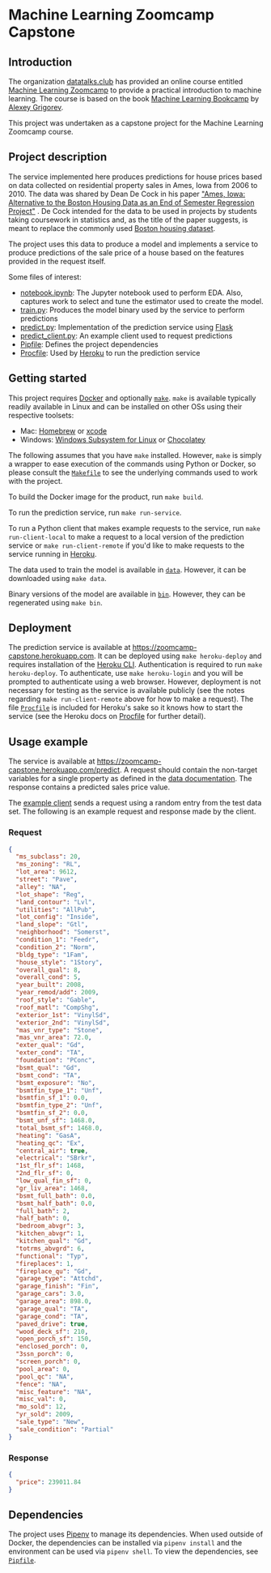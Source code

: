 # Machine Learning Zoomcamp Capstone

## Introduction

The organization [datatalks.club](https://datatalks.club) has provided an online course
entitled [Machine Learning Zoomcamp](https://datatalks.club/courses/2021-winter-ml-zoomcamp.html)
to provide a practical introduction to machine learning. The course is based on the book
[Machine Learning Bookcamp](https://www.manning.com/books/machine-learning-bookcamp) by
[Alexey Grigorev](https://alexeygrigorev.com/).

This project was undertaken as a capstone project for the Machine Learning Zoomcamp course.

## Project description

The service implemented here produces predictions for house prices based on data collected on residential property sales
in Ames, Iowa from 2006 to 2010. The data was shared by Dean De Cock in his
paper ["Ames, Iowa: Alternative to the Boston Housing Data as an End of Semester Regression Project"](http://jse.amstat.org/v19n3/decock.pdf)
. De Cock intended for the data to be used in projects by students taking coursework in statistics and, as the title of
the paper suggests, is meant to replace the commonly
used [Boston housing dataset](http://dx.doi.org/10.1016/0095-0696(78)90006-2).

The project uses this data to produce a model and implements a service to produce predictions of the sale price of a
house based on the features provided in the request itself.

Some files of interest:

- [notebook.ipynb](notebook.ipynb): The Jupyter notebook used to perform EDA. Also, captures work to select and tune the
  estimator used to create the model.
- [train.py](train.py): Produces the model binary used by the service to perform predictions
- [predict.py](predict.py): Implementation of the prediction service using [Flask](https://flask.palletsprojects.com/)
- [predict_client.py](predict_client.py): An example client used to request predictions
- [Pipfile](Pipfile): Defines the project dependencies
- [Procfile](Procfile): Used by [Heroku](https://heroku.com) to run the prediction service

## Getting started

This project requires [Docker](https://docs.docker.com/get-docker/) and
optionally [`make`](https://www.gnu.org/software/make/).
`make` is available typically readily available in Linux and can be installed on other OSs using their respective
toolsets:

- Mac: [Homebrew](https://brew.sh/) or [xcode](https://apps.apple.com/us/app/xcode/)
- Windows: [Windows Subsystem for Linux](https://docs.microsoft.com/en-us/windows/wsl/)
  or [Chocolatey](https://chocolatey.org/)

The following assumes that you have `make` installed. However, `make` is simply a wrapper to ease execution of the
commands using Python or Docker, so please consult the [`Makefile`](Makefile) to see the underlying commands used to
work with the project.

To build the Docker image for the product, run `make build`.

To run the prediction service, run `make run-service`.

To run a Python client that makes example requests to the service, run `make run-client-local` to make a request to a
local version of the prediction service or `make run-client-remote` if you'd like to make requests to the service
running in
[Heroku](https://heroku.com).

The data used to train the model is available in [`data`](data). However, it can be downloaded using `make data`.

Binary versions of the model are available in [`bin`](bin). However, they can be regenerated using `make bin`.

## Deployment

The prediction service is available at https://zoomcamp-capstone.herokuapp.com. It can be deployed using
`make heroku-deploy` and requires installation of the [Heroku CLI](https://devcenter.heroku.com/articles/heroku-cli).
Authentication is required to run `make heroku-deploy`. To authenticate, use `make heroku-login` and you will be
prompted to authenticate using a web browser. However, deployment is not necessary for testing as the service is
available publicly (see the notes regarding `make run-client-remote` above for how to make a request). The
file [`Procfile`](Procfile)
is included for Heroku's sake so it knows how to start the service (see the Heroku docs on
[Procfile](https://devcenter.heroku.com/articles/procfile) for further detail).

## Usage example

The service is available at https://zoomcamp-capstone.herokuapp.com/predict. A request should contain the non-target variables
for a single property as defined in the [data documentation](data/DataDocumentation.txt). The response contains a
predicted sales price value.

The [example client](predict_client.py) sends a request using a random entry from the test data set. The following is
an example request and response made by the client.

### Request

```json
{
  "ms_subclass": 20,
  "ms_zoning": "RL",
  "lot_area": 9612,
  "street": "Pave",
  "alley": "NA",
  "lot_shape": "Reg",
  "land_contour": "Lvl",
  "utilities": "AllPub",
  "lot_config": "Inside",
  "land_slope": "Gtl",
  "neighborhood": "Somerst",
  "condition_1": "Feedr",
  "condition_2": "Norm",
  "bldg_type": "1Fam",
  "house_style": "1Story",
  "overall_qual": 8,
  "overall_cond": 5,
  "year_built": 2008,
  "year_remod/add": 2009,
  "roof_style": "Gable",
  "roof_matl": "CompShg",
  "exterior_1st": "VinylSd",
  "exterior_2nd": "VinylSd",
  "mas_vnr_type": "Stone",
  "mas_vnr_area": 72.0,
  "exter_qual": "Gd",
  "exter_cond": "TA",
  "foundation": "PConc",
  "bsmt_qual": "Gd",
  "bsmt_cond": "TA",
  "bsmt_exposure": "No",
  "bsmtfin_type_1": "Unf",
  "bsmtfin_sf_1": 0.0,
  "bsmtfin_type_2": "Unf",
  "bsmtfin_sf_2": 0.0,
  "bsmt_unf_sf": 1468.0,
  "total_bsmt_sf": 1468.0,
  "heating": "GasA",
  "heating_qc": "Ex",
  "central_air": true,
  "electrical": "SBrkr",
  "1st_flr_sf": 1468,
  "2nd_flr_sf": 0,
  "low_qual_fin_sf": 0,
  "gr_liv_area": 1468,
  "bsmt_full_bath": 0.0,
  "bsmt_half_bath": 0.0,
  "full_bath": 2,
  "half_bath": 0,
  "bedroom_abvgr": 3,
  "kitchen_abvgr": 1,
  "kitchen_qual": "Gd",
  "totrms_abvgrd": 6,
  "functional": "Typ",
  "fireplaces": 1,
  "fireplace_qu": "Gd",
  "garage_type": "Attchd",
  "garage_finish": "Fin",
  "garage_cars": 3.0,
  "garage_area": 898.0,
  "garage_qual": "TA",
  "garage_cond": "TA",
  "paved_drive": true,
  "wood_deck_sf": 210,
  "open_porch_sf": 150,
  "enclosed_porch": 0,
  "3ssn_porch": 0,
  "screen_porch": 0,
  "pool_area": 0,
  "pool_qc": "NA",
  "fence": "NA",
  "misc_feature": "NA",
  "misc_val": 0,
  "mo_sold": 12,
  "yr_sold": 2009,
  "sale_type": "New",
  "sale_condition": "Partial"
}
```

### Response

```json
{
  "price": 239011.84
}
```

## Dependencies

The project uses [Pipenv](https://pipenv.pypa.io/) to manage its dependencies. When used outside of Docker, the
dependencies can be installed via `pipenv install` and the environment can be used via `pipenv shell`. To view the
dependencies, see [`Pipfile`](Pipfile).
